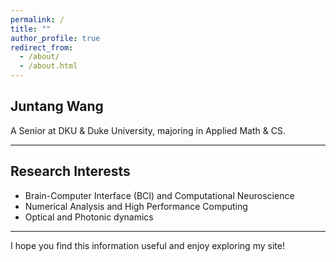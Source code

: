 ```yaml
---
permalink: /
title: ""
author_profile: true
redirect_from: 
  - /about/
  - /about.html
---
```


## Juntang Wang

A Senior at DKU & Duke University, majoring in Applied Math & CS.

---

## Research Interests

- Brain-Computer Interface (BCI) and Computational Neuroscience
- Numerical Analysis and High Performance Computing
- Optical and Photonic dynamics

---

<!-- ## Personal Chatbox

<iframe src="http://llama.qqgjyx.com" width="100%" height="500" style="border:none;"></iframe> -->

<!-- --- -->

I hope you find this information useful and enjoy exploring my site!
